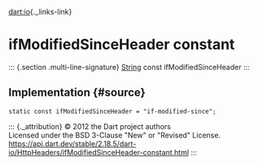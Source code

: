 [dart:io](../../dart-io/dart-io-library){._links-link}

ifModifiedSinceHeader constant
==============================

::: {.section .multi-line-signature}
[String](../../dart-core/string-class) const ifModifiedSinceHeader
:::

Implementation {#source}
--------------

``` {.language-dart data-language="dart"}
static const ifModifiedSinceHeader = "if-modified-since";
```

::: {._attribution}
© 2012 the Dart project authors\
Licensed under the BSD 3-Clause \"New\" or \"Revised\" License.\
<https://api.dart.dev/stable/2.18.5/dart-io/HttpHeaders/ifModifiedSinceHeader-constant.html>
:::
